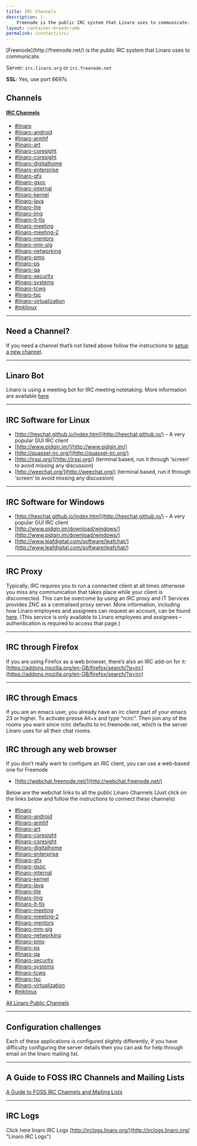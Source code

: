 ```yaml
---
title: IRC Channels
description: |-
    Freenode is the public IRC system that Linaro uses to communicate. Listing of all the IRC channels that Linaro uses to communicate.
layout: container-breadcrumb
permalink: /contact/irc/
---
```

<div class="col-xs-12 text-center" markdown="1">
[Freenode](http://freenode.net/) is the public IRC system that Linaro uses to communicate.

Server: `irc.linaro.org` or `irc.freenode.net`

__SSL__: Yes, use port 6697s

## Channels

</div>
<div class="col-xs-12">
<div class="panel-group" id="accordion" role="tablist" aria-multiselectable="true">
  <div class="panel panel-default">
    <div class="panel-heading" role="tab" id="headingOne">
      <h4 class="panel-title">
        <a role="button" data-toggle="collapse" data-parent="#accordion" href="#collapseOne" aria-expanded="true" aria-controls="collapseOne">
          IRC Channels
        </a>
      </h4>
    </div>
    <div id="collapseOne" class="panel-collapse collapse in" role="tabpanel" aria-labelledby="headingOne">
      <div class="panel-body">
        <ul class="list-group">
            <a href="irc://irc.freenode.net:+6697/linaro">
                <li class="list-group-item">#linaro</li>
            </a>
            <a href="irc://irc.freenode.net:+6697/linaro-android">
                <li class="list-group-item">#linaro-android </li>
            </a>
            <a href="irc://irc.freenode.net:+6697/linaro-armhf">
                <li class="list-group-item">#linaro-armhf</li>
            </a>
            <a href="irc://irc.freenode.net:+6697/linaro-art">
                <li class="list-group-item">#linaro-art</li>
            </a>
            <a href="irc://irc.freenode.net:+6697/linaro-coresight">
                <li class="list-group-item">#linaro-coresight</li>
            </a>
            <a href="irc://irc.freenode.net:+6697/linaro-coresight">
                <li class="list-group-item">#linaro-coresight</li>
            </a>
            <a href="irc://irc.freenode.net:+6697/linaro-digitalhome">
                <li class="list-group-item">#linaro-digitalhome</li>
            </a>
            <a href="irc://irc.freenode.net:+6697/linaro-enterprise">
                <li class="list-group-item">#linaro-enterprise</li>
            </a>
            <a href="irc://irc.freenode.net:+6697/linaro-gfx">
                <li class="list-group-item">#linaro-gfx</li>
            </a>
            <a href="irc://irc.freenode.net:+6697/linaro-gsoc">
                <li class="list-group-item">#linaro-gsoc</li>
            </a>
            <a href="irc://irc.freenode.net:+6697/linaro-internal">
                <li class="list-group-item">#linaro-internal</li>
            </a>
            <a href="irc://irc.freenode.net:+6697/linaro-kernel">
                <li class="list-group-item">#linaro-kernel</li>
            </a>
            <a href="irc://irc.freenode.net:+6697/linaro-lava">
                <li class="list-group-item">#linaro-lava</li>
            </a>
            <a href="irc://irc.freenode.net:+6697/linaro-lite">
                <li class="list-group-item">#linaro-lite</li>
            </a>
            <a href="irc://irc.freenode.net:+6697/linaro-lmg">
                <li class="list-group-item">#linaro-lmg</li>
            </a>
            <a href="irc://irc.freenode.net:+6697/linaro-lt-tls">
                <li class="list-group-item">#linaro-lt-tls</li>
            </a>
            <a href="irc://irc.freenode.net:+6697/linaro-meeting">
                <li class="list-group-item">#linaro-meeting </li>
            </a>
            <a href="irc://irc.freenode.net:+6697/linaro-meeting-2">
                <li class="list-group-item">#linaro-meeting-2</li>
            </a>
            <a href="irc://irc.freenode.net:+6697/linaro-mentors">
                <li class="list-group-item">#linaro-mentors</li>
            </a>
            <a href="irc://irc.freenode.net:+6697/linaro-mm-sig">
                <li class="list-group-item">#linaro-mm-sig</li>
            </a>
            <a href="irc://irc.freenode.net:+6697/linaro-networking">
                <li class="list-group-item">#linaro-networking</li>
            </a>
            <a href="irc://irc.freenode.net:+6697/linaro-pmo">
                <li class="list-group-item">#linaro-pmo</li>
            </a>
            <a href="irc://irc.freenode.net:+6697/linaro-ps">
                <li class="list-group-item">#linaro-ps</li>
            </a>
            <a href="irc://irc.freenode.net:+6697/linaro-qa">
                <li class="list-group-item">#linaro-qa</li>
            </a>
            <a href="irc://irc.freenode.net:+6697/linaro-security">
                <li class="list-group-item">#linaro-security</li>
            </a>
            <a href="irc://irc.freenode.net:+6697/linaro-systems">
                <li class="list-group-item">#linaro-systems</li>
            </a>
            <a href="irc://irc.freenode.net:+6697/linaro-tcwg">
                <li class="list-group-item">#linaro-tcwg</li>
            </a>
            <a href="irc://irc.freenode.net:+6697/linaro-tsc">
                <li class="list-group-item">#linaro-tsc</li>
            </a>
            <a href="irc://irc.freenode.net:+6697/linaro-virtualization">
                <li class="list-group-item">#linaro-virtualization</li>
            </a>
            <a href="irc://irc.freenode.net:+6697/mklinux">
                <li class="list-group-item">#mklinux</li>
            </a>
        </ul>
      </div>
    </div>
  </div>
</div>

*******

<div class="col-sm-6" markdown="1">

## Need a Channel?
If you need a channel that’s not listed above follow the instructions to [setup a new channel](https://wiki.linaro.org/GettingInvolved/IRC/channelsetup).

* * *

## Linaro Bot

Linaro is using a meeting bot for IRC meeting notetaking. More information are available [here](https://wiki.linaro.org/Resources/HowTo/LinaroBot)

* * *

## IRC Software for Linux

*   [http://hexchat.github.io/index.html](http://hexchat.github.io/) – A very popular GUI IRC client
*   [http://www.pidgin.im/](http://www.pidgin.im/)
*   [http://quassel-irc.org/](http://quassel-irc.org/)
*   [http://irssi.org/](http://irssi.org/) (terminal based, run it through ‘screen’ to avoid missing any discussion)
*   [http://weechat.org/](http://weechat.org/) (terminal based, run it through ‘screen’ to avoid missing any discussion)

* * *

## IRC Software for Windows

*   [http://hexchat.github.io/index.html](http://hexchat.github.io/) – A very popular GUI IRC client
*   [http://www.pidgin.im/download/windows/](http://www.pidgin.im/download/windows/)
*   [http://www.leafdigital.com/software/leafchat/](http://www.leafdigital.com/software/leafchat/)

* * *

## IRC Proxy

Typically, IRC requires you to run a connected client at all times otherwise you miss any communication that takes place while your client is disconnected. This can be overcome by using an IRC proxy and IT Services provides ZNC as a centralised proxy server. More information, including how Linaro employees and assignees can request an account, can be found [here](https://collaborate.linaro.org/pages/viewpage.action?pageId=6717578). (This service is only available to Linaro employees and assignees – authentication is required to access that page.)

* * *

## IRC through Firefox

If you are using Firefox as a web browser, there’s also an IRC add-on for it: [https://addons.mozilla.org/en-GB/firefox/search/?q=irc](https://addons.mozilla.org/en-GB/firefox/search/?q=irc)

* * *

## IRC through Emacs

If you are an emacs user, you already have an irc client part of your emacs 23 or higher. To activate presse Alt+x and type “rcirc”. Then join any of the rooms you want since rcirc defaults to irc.freenode.net, which is the server Linaro uses for all their chat rooms.

</div>
<div class="col-sm-6" markdown="1">

## IRC through any web browser

<!-- <div class="well well-lg irc" class="lazyload" data-bg="/assets/images/content/the-lounge.svg">ircproxy.linaro.org</div> -->

If you don’t really want to configure an IRC client, you can use a web-based one for Freenode

*   [http://webchat.freenode.net/](http://webchat.freenode.net/)

Below are the webchat links to all the public Linaro Channels (Just click on the links below and follow the instructions to connect these channels)

<ul class="list-group">
    <a href="http://webchat.freenode.net?channels=linaro">
        <li class="list-group-item">#linaro</li>
    </a>
    <a href="http://webchat.freenode.net?channels=linaro-android">
        <li class="list-group-item">#linaro-android </li>
    </a>
    <a href="http://webchat.freenode.net?channels=linaro-armhf">
        <li class="list-group-item">#linaro-armhf</li>
    </a>
    <a href="http://webchat.freenode.net?channels=linaro-art">
        <li class="list-group-item">#linaro-art</li>
    </a>
    <a href="http://webchat.freenode.net?channels=linaro-coresight">
        <li class="list-group-item">#linaro-coresight</li>
    </a>
    <a href="http://webchat.freenode.net?channels=linaro-coresight">
        <li class="list-group-item">#linaro-coresight</li>
    </a>
    <a href="http://webchat.freenode.net?channels=linaro-digitalhome">
        <li class="list-group-item">#linaro-digitalhome</li>
    </a>
    <a href="http://webchat.freenode.net?channels=linaro-enterprise">
        <li class="list-group-item">#linaro-enterprise</li>
    </a>
    <a href="http://webchat.freenode.net?channels=linaro-gfx">
        <li class="list-group-item">#linaro-gfx</li>
    </a>
    <a href="http://webchat.freenode.net?channels=linaro-gsoc">
        <li class="list-group-item">#linaro-gsoc</li>
    </a>
    <a href="http://webchat.freenode.net?channels=linaro-internal">
        <li class="list-group-item">#linaro-internal</li>
    </a>
    <a href="http://webchat.freenode.net?channels=linaro-kernel">
        <li class="list-group-item">#linaro-kernel</li>
    </a>
    <a href="http://webchat.freenode.net?channels=linaro-lava">
        <li class="list-group-item">#linaro-lava</li>
    </a>
    <a href="http://webchat.freenode.net?channels=linaro-lite">
        <li class="list-group-item">#linaro-lite</li>
    </a>
    <a href="http://webchat.freenode.net?channels=linaro-lmg">
        <li class="list-group-item">#linaro-lmg</li>
    </a>
    <a href="http://webchat.freenode.net?channels=linaro-lt-tls">
        <li class="list-group-item">#linaro-lt-tls</li>
    </a>
    <a href="http://webchat.freenode.net?channels=linaro-meeting">
        <li class="list-group-item">#linaro-meeting </li>
    </a>
    <a href="http://webchat.freenode.net?channels=linaro-meeting-2">
        <li class="list-group-item">#linaro-meeting-2</li>
    </a>
    <a href="http://webchat.freenode.net?channels=linaro-mentors">
        <li class="list-group-item">#linaro-mentors</li>
    </a>
    <a href="http://webchat.freenode.net?channels=linaro-mm-sig">
        <li class="list-group-item">#linaro-mm-sig</li>
    </a>
    <a href="http://webchat.freenode.net?channels=linaro-networking">
        <li class="list-group-item">#linaro-networking</li>
    </a>
    <a href="http://webchat.freenode.net?channels=linaro-pmo">
        <li class="list-group-item">#linaro-pmo</li>
    </a>
    <a href="http://webchat.freenode.net?channels=linaro-ps">
        <li class="list-group-item">#linaro-ps</li>
    </a>
    <a href="http://webchat.freenode.net?channels=linaro-qa">
        <li class="list-group-item">#linaro-qa</li>
    </a>
    <a href="http://webchat.freenode.net?channels=linaro-security">
        <li class="list-group-item">#linaro-security</li>
    </a>
    <a href="http://webchat.freenode.net?channels=linaro-systems">
        <li class="list-group-item">#linaro-systems</li>
    </a>
    <a href="http://webchat.freenode.net?channels=linaro-tcwg">
        <li class="list-group-item">#linaro-tcwg</li>
    </a>
    <a href="http://webchat.freenode.net?channels=linaro-tsc">
        <li class="list-group-item">#linaro-tsc</li>
    </a>
    <a href="http://webchat.freenode.net?channels=linaro-virtualization">
        <li class="list-group-item">#linaro-virtualization</li>
    </a>
    <a href="http://webchat.freenode.net?channels=mklinux">
        <li class="list-group-item">#mklinux</li>
    </a>
</ul>

[All Linaro Public Channels](http://webchat.freenode.net/?channels=linaro%2Clinaro-android%2Clinaro-armhf%2Clinaro-big.little%2Clinaro-enterprise%2Clinaro-infrastructure%2Clinaro-kernel%2Clinaro-lava%2Clinaro-meeting%2Clinaro-meeting-2%2Clinaro-mm-sig%2Clinaro-multimedia%2Clinaro-pm%2Clinaro-tsc&uio=d4)

* * *

## Configuration challenges

Each of these applications is configured slightly differently; if you have difficulty configuring the server details then you can ask for help through email on the linaro mailing list.

* * *

## A Guide to FOSS IRC Channels and Mailing Lists

[A Guide to FOSS IRC Channels and Mailing Lists](https://docs.google.com/a/linaro.org/document/d/1DcXdJRdLvnpV9LB9GaCTncgz3LNDmoC7t2kNIK43X4Q/edit#heading=h.qggn1yjj1nbi)

* * *

## IRC Logs

Click here linaro IRC Logs [http://irclogs.linaro.org/](http://irclogs.linaro.org/ "Linaro IRC Logs")

</div>
